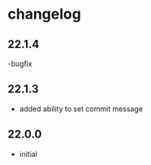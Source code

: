 # changelog

## 22.1.4

-bugfix

## 22.1.3

- added ability to set commit message

## 22.0.0

- initial
